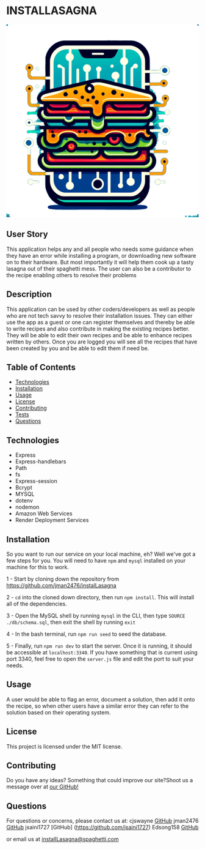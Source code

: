 # INSTALLASAGNA

![Logotoro](./public/assets/lasagna-logo.png)

## User Story

This application helps any and all people who needs some guidance when they have an error while installing a program, or downloading new software on to their hardware. But most importantly it will help them cook up a tasty lasagna out of their spaghetti mess. The user can also be a contributor to the recipe enabling others to resolve their problems


## Description

This application can be used by other coders/developers as well as people who are not tech savvy to resolve their installation issues. They can either use the app as a guest or one can register themselves and thereby be able to write recipes and also contribute in making the existing recipes better. They will be able to edit their own recipes and be able to enhance recipes written by others. Once you are logged you will see all the recipes that have been created by you and be able to edit them if need be.


## Table of Contents

- [Technologies](#technologies)
- [Installation](#installation)
- [Usage](#usage)
- [License](#license)
- [Contributing](#contributing)
- [Tests](#tests)
- [Questions](#questions)

## Technologies

- Express
- Express-handlebars
- Path
- fs
- Express-session
- Bcrypt
- MYSQL
- dotenv
- nodemon
- Amazon Web Services
- Render Deployment Services

## Installation

So you want to run our service on your local machine, eh? Well we've got a few steps for you. You will need to have ``npm`` and ``mysql`` installed on your machine for this to work.

1 - Start by cloning down the repository from https://github.com/jman2476/instalLasagna

2 - ``cd`` into the cloned down directory, then run ``npm install``. This will install all of the dependencies.

3 - Open the MySQL shell by running ``mysql`` in the CLI, then type `SOURCE ./db/schema.sql`, then exit the shell by running `exit`

4 - In the bash terminal, run `npm run seed` to seed the database.

5 - Finally, run `npm run dev` to start the server. Once it is running, it should be accessible at `localhost:3340`. If you have something that is current using port 3340, feel free to open the `server.js` file and edit the port to suit your needs.



## Usage

A user would be able to flag an error, document a solution, then add it onto the recipe, so when other users have a similar error they can refer to the solution based on their operating system.


## License

This project is licensed under the MIT license.

## Contributing

Do you have any ideas? Something that could improve our site?Shoot us a message over at [our GitHub!](https://github.com/jman2476/instalLasagna)

## Questions

For questions or concerns, please contact us at:
cjswayne [GitHub](https://github.com/cjswayne)
jman2476 [GitHub](https://github.com/jman2476)
jsaini1727 [GitHub] (https://github.com/jsaini1727)
Edsong158 [GitHub](https://github.com/Edsong158)

or email us at installLasagna@spaghetti.com
